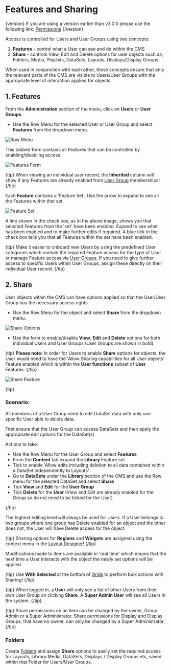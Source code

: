 <!--toc=users-->

# Features and Sharing

{version}
If you are using a version earlier than v3.0.0 please use the following link: [Permissions](users_permissions.html)
{/version}

Access is controlled for Users and User Groups using two concepts:

1. **Features** - control what a User can see and do within the CMS
2. **Share** - controls View, Edit and Delete options for user objects such as; Folders, Media, Playlists, DataSets, Layouts, Displays/Display Groups.

When used in conjunction with each other, these concepts ensure that only the relevant parts of the CMS are visible to Users/User Groups with the appropriate level of interaction applied for objects.

## 1. Features

From the **Administration** section of the menu, click on **Users** or **User Groups**. 

- Use the Row Menu for the selected User or User Group and select **Features** from the dropdown menu.

![Row Menu](img/v3_users_features_row_menu.png)

This tabbed form contains all Features that can be controlled by enabling/disabling access.

![Features Form](img/v3_users_features.png)

{tip}
When viewing an individual user record, the **Inherited** column will show if any Features are already enabled from [User Group](users_groups.html) memberships!
{/tip}

Each **Feature** contains a 'Feature Set'. Use the arrow to expand to see all the Features within that set.

![Feature Set](img/v3_users_feature_set.png)

A line shown in the check box, as in the above image, shows you that selected Features from the 'set' have been enabled. Expand to see what has been enabled and to make further edits if required. A blue tick in the check box tells you that all Features within the set have been enabled.

{tip}
Make it easier to onboard new Users by using the predefined User categories which contain the required Feature access for the type of User or manage Feature access via [User Groups](users_groups.html). If you need to give further access to specific Users within User Groups, assign these directly on their individual User record.
{/tip}

## 2. Share

User objects within the CMS can have options applied so that the User/User Group has the necessary access rights.

- Use the Row Menu for the object and select **Share** from the dropdown menu.

![Share Options](img/v3_users_share_options.png)

- Use the form to enable/disable **View**, **Edit** and **Delete** options for both individual Users and User Groups (User Groups are shown in bold).

{tip}
**Please note:** In order for Users to enable **Share** options for objects, the User would need to have the 'Allow Sharing capabilities for all User objects' Feature enabled which is within the **User functions** subset of **User** Features.
{/tip}

![Share Feature](img/v3_users_share_option_feature.png)

{tip}

### Scenario:

All members of a User Group need to edit DataSet data with only one specific User able to delete data.

First ensure that the User Group can access DataSets and then apply the appropriate edit options for the DataSet(s)

Actions to take:

- Use the Row Menu for the User Group and select **Features**
- From the **Content** tab expand the **Library** Feature set
- Tick to enable  'Allow edits including deletion to all data contained within a DataSet independently to Layouts'
- Go to **DataSets** under the **Library** section of the CMS and use the Row menu for the selected DataSet and select **Share**
- Tick **View** and **Edit** for the **User Group**
- Tick **Delete** for the **User** (View and Edit are already enabled for the Group so do not need to be ticked for the User)

{/tip}

The highest editing level will always be used for Users. If a User belongs to two groups where one group has Delete enabled for an object and the other does not, the User will have Delete access for the object.

{tip}
Sharing options for **Regions** and **Widgets** are assigned using the context menu in the [Layout Designer](layouts_layouts_designer.html)!
{/tip}

Modifications made to items are available in 'real time' which means that the next time a User interacts with the object the newly set options will be applied.

{tip}
Use **With Selected** at the bottom of [Grids](tour_grids.html) to perform bulk actions with Sharing!
{/tip}

{tip}
When logged in, a **User** will only see a list of other Users from their own User Group on clicking **Share**. A **Super Admin User** will see all Users in the system.
{/tip}

{tip}
Share permissions on an item can be changed by the owner, Group Admin or a Super Administrator.
Share permissions for Display and Display Groups, that have no owner, can only be changed by a Super Administrator.
{/tip}

### Folders

Create [Folders](tour_folders.html) and assign **Share** options to easily set the required access for Layouts, Library Media, DataSets, Displays / Display Groups etc, saved within that Folder for Users/User Groups. 



